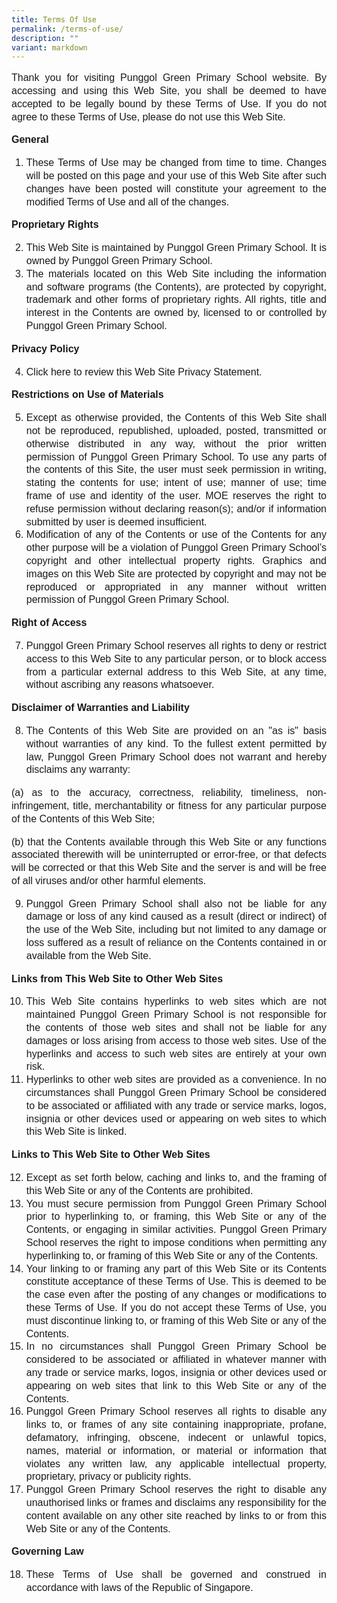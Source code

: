 ```yaml
---
title: Terms Of Use
permalink: /terms-of-use/
description: ""
variant: markdown
---
```

<p style="line-height:1.3; font-size:16px; font-family:Arial; text-align:justify;">Thank you for visiting Punggol Green Primary School website. By accessing and using this Web Site, you shall be deemed to have accepted to be legally bound by these Terms of Use. If you do not agree to these Terms of Use, please do not use this Web Site.
	 
</p><p style="line-height:1.3; font-size:16px; font-family:Arial; text-align:justify;"> <b>General </b>
	
  </p><ol> <p></p><li style="line-height:1.3; font-size:16px; font-family:Arial; text-align:justify;">These Terms of Use may be changed from time to time. Changes will be posted on this page and your use of this Web Site after such changes have been posted will constitute your agreement to the modified Terms of Use and all of the changes. </li>
<p></p></ol>

<p style="line-height:1.3; font-size:16px; font-family:Arial; text-align:justify;">
 <b>Proprietary Rights </b>
	
 </p><ol start="2" type="1"><p></p><li style="line-height:1.3; font-size:16px; font-family:Arial; text-align:justify;">This Web Site is maintained by Punggol Green Primary School. It is owned by Punggol Green Primary School.</li>
   <li style="line-height:1.3; font-size:16px; font-family:Arial; text-align:justify;">The materials located on this Web Site including the information and software programs (the Contents), are protected by copyright, trademark and other forms of proprietary rights. All rights, title and interest in the Contents are owned by, licensed to or controlled by Punggol Green Primary School.</li>
<p></p></ol>

<p style="line-height:1.3; font-size:16px; font-family:Arial; text-align:justify;">
 <b>Privacy Policy </b>
	
  </p><ol start="4" type="1"> <p></p><li style="line-height:1.3; font-size:16px; font-family:Arial; text-align:justify;">Click here to review this Web Site Privacy Statement.</li><p></p></ol>
   
<p style="line-height:1.3; font-size:16px; font-family:Arial; text-align:justify;">
 <b>Restrictions on Use of Materials  </b>
	
   </p><ol start="5" type="1"><p></p><li style="line-height:1.3; font-size:16px; font-family:Arial; text-align:justify;">Except as otherwise provided, the Contents of this Web Site shall not be reproduced, republished, uploaded, posted, transmitted or otherwise distributed in any way, without the prior written permission of Punggol Green Primary School. To use any parts of the contents of this Site, the user must seek permission in writing, stating the contents for use; intent of use; manner of use; time frame of use and identity of the user. MOE reserves the right to refuse permission without declaring reason(s); and/or if information submitted by user is deemed insufficient. </li>
   <li style="line-height:1.3; font-size:16px; font-family:Arial; text-align:justify;">Modification of any of the Contents or use of the Contents for any other purpose will be a violation of Punggol Green Primary School’s copyright and other intellectual property rights. Graphics and images on this Web Site are protected by copyright and may not be reproduced or appropriated in any manner without written permission of Punggol Green Primary School.</li><p></p></ol>

<p style="line-height:1.3; font-size:16px; font-family:Arial; text-align:justify;">
 <b>Right of Access </b>
    </p><ol start="7" type="1"><p></p><li style="line-height:1.3; font-size:16px; font-family:Arial; text-align:justify;">Punggol Green Primary School reserves all rights to deny or restrict access to this Web Site to any particular person, or to block access from a particular external address to this Web Site, at any time, without ascribing any reasons whatsoever. </li><p></p></ol>

<p style="line-height:1.3; font-size:16px; font-family:Arial; text-align:justify;">
 <b>Disclaimer of Warranties and Liability</b><br>

   </p><ol start="8" type="1"><p></p><li style="line-height:1.3; font-size:16px; font-family:Arial; text-align:justify;">The Contents of this Web Site are provided on an "as is" basis without warranties of any kind. To the fullest extent permitted by law, Punggol Green Primary School does not warrant and hereby disclaims any warranty: </li></ol>
   <p style="line-height:1.3; font-size:16px; font-family:Arial; text-align:justify;"> (a) as to the accuracy, correctness, reliability, timeliness, non-infringement, title, merchantability or fitness for any particular purpose of the Contents of this Web Site; </p>  
	   <p style="line-height:1.3; font-size:16px; font-family:Arial; text-align:justify;"> (b) that the Contents available through this Web Site or any functions associated therewith will be uninterrupted or error-free, or that defects will be corrected or that this Web Site and the server is and will be free of all viruses and/or other harmful elements. </p><p>
		 
</p><ol start="9" type="1"><p></p><li style="line-height:1.3; font-size:16px; font-family:Arial; text-align:justify;">Punggol Green Primary School shall also not be liable for any damage or loss of any kind caused as a result (direct or indirect) of the use of the Web Site, including but not limited to any damage or loss suffered as a result of reliance on the Contents contained in or available from the Web Site.  </li></ol>
	 
<p style="line-height:1.3; font-size:16px; font-family:Arial; text-align:justify;">
 <b>Links from This Web Site to Other Web Sites </b><br>
	 </p><ol start="10" type="1"><p></p><li style="line-height:1.3; font-size:16px; font-family:Arial; text-align:justify;">This Web Site contains hyperlinks to web sites which are not maintained Punggol Green Primary School is not responsible for the contents of those web sites and shall not be liable for any damages or loss arising from access to those web sites. Use of the hyperlinks and access to such web sites are entirely at your own risk.  </li>
	 <li style="line-height:1.3; font-size:16px; font-family:Arial; text-align:justify;">Hyperlinks to other web sites are provided as a convenience. In no circumstances shall Punggol Green Primary School be considered to be associated or affiliated with any trade or service marks, logos, insignia or other devices used or appearing on web sites to which this Web Site is linked. </li>
<p></p></ol>

<p style="line-height:1.3; font-size:16px; font-family:Arial; text-align:justify;">
 <b>Links to This Web Site to Other Web Sites </b><br>
	 </p><ol start="12" type="1"><p></p><li style="line-height:1.3; font-size:16px; font-family:Arial; text-align:justify;">Except as set forth below, caching and links to, and the framing of this Web Site or any of the Contents are prohibited.</li>
	 <li style="line-height:1.3; font-size:16px; font-family:Arial; text-align:justify;">You must secure permission from Punggol Green Primary School prior to hyperlinking to, or framing, this Web Site or any of the Contents, or engaging in similar activities. Punggol Green Primary School reserves the right to impose conditions when permitting any hyperlinking to, or framing of this Web Site or any of the Contents. </li>
	<li style="line-height:1.3; font-size:16px; font-family:Arial; text-align:justify;">Your linking to or framing any part of this Web Site or its Contents constitute acceptance of these Terms of Use. This is deemed to be the case even after the posting of any changes or modifications to these Terms of Use. If you do not accept these Terms of Use, you must discontinue linking to, or framing of this Web Site or any of the Contents. </li>
	<li style="line-height:1.3; font-size:16px; font-family:Arial; text-align:justify;">In no circumstances shall Punggol Green Primary School be considered to be associated or affiliated in whatever manner with any trade or service marks, logos, insignia or other devices used or appearing on web sites that link to this Web Site or any of the Contents.  </li>
<li style="line-height:1.3; font-size:16px; font-family:Arial; text-align:justify;">Punggol Green Primary School reserves all rights to disable any links to, or frames of any site containing inappropriate, profane, defamatory, infringing, obscene, indecent or unlawful topics, names, material or information, or material or information that violates any written law, any applicable intellectual property, proprietary, privacy or publicity rights.  </li>
	<li style="line-height:1.3; font-size:16px; font-family:Arial; text-align:justify;">Punggol Green Primary School reserves the right to disable any unauthorised links or frames and disclaims any responsibility for the content available on any other site reached by links to or from this Web Site or any of the Contents.  </li>
<p></p></ol>

<p style="line-height:1.3; font-size:16px; font-family:Arial; text-align:justify;">
 <b>Governing Law  </b><br>
	 </p><ol start="18" type="1"><p></p><li style="line-height:1.3; font-size:16px; font-family:Arial; text-align:justify;">These Terms of Use shall be governed and construed in accordance with laws of the Republic of Singapore. </li>



<p></p><p></p></ol>